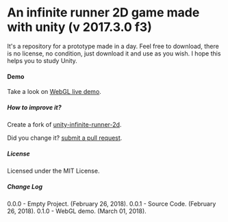 # An infinite runner 2D game made with unity (v 2017.3.0 f3) #

It's a repository for a prototype made in a day. Feel free to download, there is no license, no condition, just download it and use as you wish. I hope this helps you to study Unity.

#### Demo

Take a look on [WebGL live demo](https://rawgit.com/joaokucera/unity-infinite-runner-2d/master/build/webgl/index.html).

##### How to improve it?

Create a fork of [unity-infinite-runner-2d](https://github.com/joaokucera/unity-infinite-runner-2d/fork). 

Did you change it? [submit a pull request](https://github.com/joaokucera/unity-infinite-runner-2d/pull/new/master).

##### License

Licensed under the MIT License.

##### Change Log

0.0.0 - Empty Project. (February 26, 2018).
0.0.1 - Source Code. (February 26, 2018).
0.1.0 - WebGL demo. (March 01, 2018).